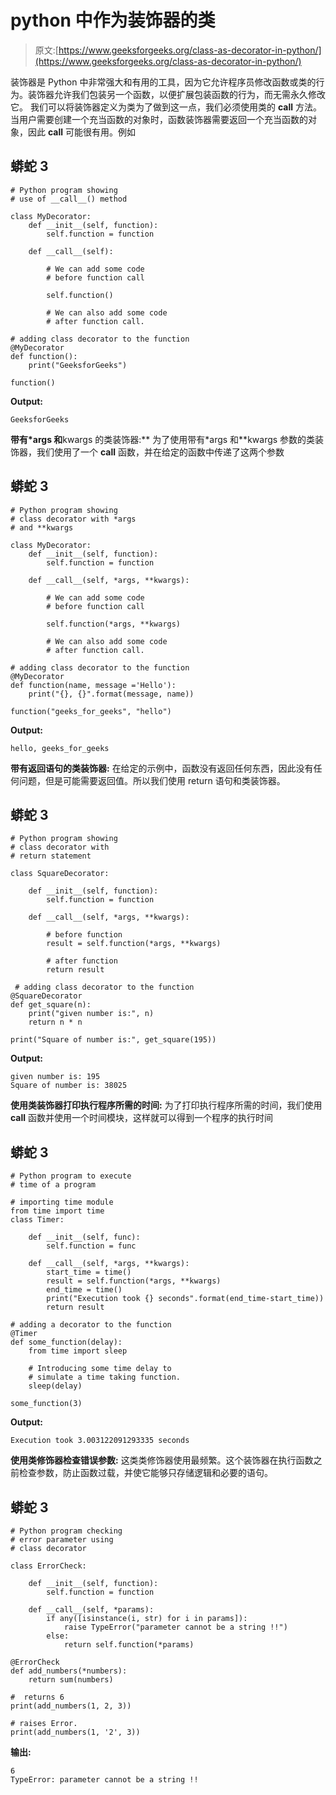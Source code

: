 # python 中作为装饰器的类

> 原文:[https://www.geeksforgeeks.org/class-as-decorator-in-python/](https://www.geeksforgeeks.org/class-as-decorator-in-python/)

装饰器是 Python 中非常强大和有用的工具，因为它允许程序员修改函数或类的行为。装饰器允许我们包装另一个函数，以便扩展包装函数的行为，而无需永久修改它。
我们可以将装饰器定义为类为了做到这一点，我们必须使用类的 __call__ 方法。当用户需要创建一个充当函数的对象时，函数装饰器需要返回一个充当函数的对象，因此 __call__ 可能很有用。例如

## 蟒蛇 3

```
# Python program showing
# use of __call__() method

class MyDecorator:
    def __init__(self, function):
        self.function = function

    def __call__(self):

        # We can add some code
        # before function call

        self.function()

        # We can also add some code
        # after function call.

# adding class decorator to the function
@MyDecorator
def function():
    print("GeeksforGeeks")

function()
```

**Output:** 

```
GeeksforGeeks
```

**带有*args 和**kwargs 的类装饰器:**
为了使用带有*args 和**kwargs 参数的类装饰器，我们使用了一个 __call__ 函数，并在给定的函数中传递了这两个参数

## 蟒蛇 3

```
# Python program showing
# class decorator with *args
# and **kwargs

class MyDecorator:
    def __init__(self, function):
        self.function = function

    def __call__(self, *args, **kwargs):

        # We can add some code
        # before function call

        self.function(*args, **kwargs)

        # We can also add some code
        # after function call.

# adding class decorator to the function
@MyDecorator
def function(name, message ='Hello'):
    print("{}, {}".format(message, name))

function("geeks_for_geeks", "hello")
```

**Output:** 

```
hello, geeks_for_geeks
```

**带有返回语句的类装饰器:**
在给定的示例中，函数没有返回任何东西，因此没有任何问题，但是可能需要返回值。所以我们使用 return 语句和类装饰器。

## 蟒蛇 3

```
# Python program showing
# class decorator with
# return statement

class SquareDecorator:

    def __init__(self, function):
        self.function = function

    def __call__(self, *args, **kwargs):

        # before function
        result = self.function(*args, **kwargs)

        # after function
        return result

 # adding class decorator to the function
@SquareDecorator
def get_square(n):
    print("given number is:", n)
    return n * n

print("Square of number is:", get_square(195))
```

**Output:** 

```
given number is: 195
Square of number is: 38025
```

**使用类装饰器打印执行程序所需的时间:**
为了打印执行程序所需的时间，我们使用 __call__ 函数并使用一个时间模块，这样就可以得到一个程序的执行时间

## 蟒蛇 3

```
# Python program to execute
# time of a program

# importing time module
from time import time
class Timer:

    def __init__(self, func):
        self.function = func

    def __call__(self, *args, **kwargs):
        start_time = time()
        result = self.function(*args, **kwargs)
        end_time = time()
        print("Execution took {} seconds".format(end_time-start_time))
        return result

# adding a decorator to the function
@Timer
def some_function(delay):
    from time import sleep

    # Introducing some time delay to
    # simulate a time taking function.
    sleep(delay)

some_function(3)
```

**Output:** 

```
Execution took 3.003122091293335 seconds
```

**使用类修饰器检查错误参数:**
这类类修饰器使用最频繁。这个装饰器在执行函数之前检查参数，防止函数过载，并使它能够只存储逻辑和必要的语句。

## 蟒蛇 3

```
# Python program checking
# error parameter using
# class decorator

class ErrorCheck:

    def __init__(self, function):
        self.function = function

    def __call__(self, *params):
        if any([isinstance(i, str) for i in params]):
            raise TypeError("parameter cannot be a string !!")
        else:
            return self.function(*params)

@ErrorCheck
def add_numbers(*numbers):
    return sum(numbers)

#  returns 6
print(add_numbers(1, 2, 3))

# raises Error. 
print(add_numbers(1, '2', 3)) 
```

**输出:**

```
6
TypeError: parameter cannot be a string !!
```